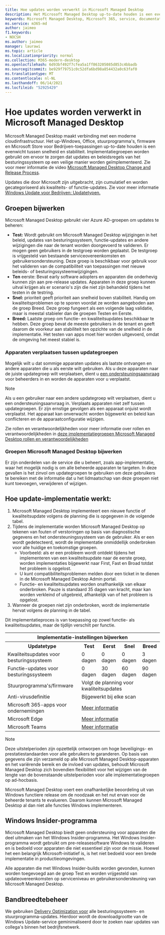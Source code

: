 ```yaml
---
title: Hoe updates worden verwerkt in Microsoft Managed Desktop
description: Het Microsoft Managed Desktop up-to-date houden is een evenwicht tussen snelheid en stabiliteit.
keywords: Microsoft Managed Desktop, Microsoft 365, service, documentatie
ms.service: m365-md
author: jaimeo
f1.keywords:
- NOCSH
ms.author: jaimeo
manager: laurawi
ms.topic: article
ms.localizationpriority: normal
ms.collection: M365-modern-desktop
ms.openlocfilehash: 6d93bf492f7cfea5a1ff863205085d853c4bbadb
ms.sourcegitcommit: be929f79751c0c52dfa6bd98a854432a0c63faf0
ms.translationtype: MT
ms.contentlocale: nl-NL
ms.lasthandoff: 06/14/2021
ms.locfileid: "52925429"
---
```

# <a name="how-updates-are-handled-in-microsoft-managed-desktop"></a>Hoe updates worden verwerkt in Microsoft Managed Desktop


<!--This topic is the target for a "Learn more" link in the Admin Portal (aka.ms/update-rings); do not delete.-->

<!--Update management -->

Microsoft Managed Desktop maakt verbinding met een moderne cloudinfrastructuur. Het up-Windows, Office, stuurprogramma's, firmware en Microsoft Store voor Bedrijven-toepassingen up-to-date houden is een evenwicht tussen snelheid en stabiliteit. Implementatiegroepen worden gebruikt om ervoor te zorgen dat updates en beleidsregels van het besturingssysteem op een veilige manier worden geïmplementeerd. Zie voor meer informatie de video [Microsoft Managed Desktop Change and Release Process](https://www.microsoft.com/videoplayer/embed/RE4mWqP).

Updates die door Microsoft zijn uitgebracht, zijn cumulatief en worden gecategoriseerd als kwaliteits- of functie-updates.
Zie voor meer informatie [Windows Update voor Bedrijven: Updatetypen.](/windows/deployment/update/waas-manage-updates-wufb#update-types) 

## <a name="update-groups"></a>Groepen bijwerken

Microsoft Managed Desktop gebruikt vier Azure AD-groepen om updates te beheren:

- **Test:** Wordt gebruikt om Microsoft Managed Desktop wijzigingen in het beleid, updates van besturingssysteem, functie-updates en andere wijzigingen die naar de tenant worden doorgevoerd te valideren. Er mogen geen gebruikers in de testgroep worden geplaatst. De testgroep is vrijgesteld van bestaande serviceovereenkomsten en gebruikersondersteuning. Deze groep is beschikbaar voor gebruik voor het valideren van de compatibiliteit van toepassingen met nieuwe beleids- of besturingssysteemwijzigingen.  
- **Ten** eerste: Bevat early software adopters en apparaten die onderhevig kunnen zijn aan pre-release updates. Apparaten in deze groep kunnen uitval krijgen als er scenario's zijn die niet zijn behandeld tijdens het testen in de testring.
- **Snel:** prioriteit geeft prioriteit aan snelheid boven stabiliteit. Handig om kwaliteitsproblemen op te sporen voordat ze worden aangeboden aan de groep Breed. Deze groep fungeert als een volgende laag validatie, maar is meestal stabieler dan de groepen Testen en Eerste. 
- **Breed:** Laatste groep om functie- en kwaliteitsupdates beschikbaar te hebben. Deze groep bevat de meeste gebruikers in de tenant en geeft daarom de voorkeur aan stabiliteit ten opzichte van de snelheid in de implementatie. Het testen van apps moet hier worden uitgevoerd, omdat de omgeving het meest stabiel is. 

### <a name="moving-devices-between-update-groups"></a>Apparaten verplaatsen tussen updategroepen
Mogelijk wilt u dat sommige apparaten updates als laatste ontvangen en andere apparaten die u als eerste wilt gebruiken. Als u deze apparaten naar de juiste updategroep wilt verplaatsen, dient u [een ondersteuningsaanvraag](../working-with-managed-desktop/admin-support.md) voor beheerders in en worden de apparaten voor u verplaatst. 

> [!NOTE]
> Als u een gebruiker naar een andere updategroep wilt verplaatsen, dient u een ondersteuningsaanvraag in. Verplaats apparaten niet zelf tussen updategroepen. Er zijn ernstige gevolgen als een apparaat onjuist wordt verplaatst. Het apparaat kan onverwacht worden bijgewerkt en beleid kan conflicteren en de apparaatconfiguratie wijzigen.

Zie rollen en verantwoordelijkheden voor meer informatie over rollen en verantwoordelijkheden in [deze implementatiegroepen Microsoft Managed Desktop rollen en verantwoordelijkheden](../intro/roles-and-responsibilities.md)

### <a name="using-microsoft-managed-desktop-update-groups"></a>Groepen Microsoft Managed Desktop bijwerken 
Er zijn onderdelen van de service die u beheert, zoals app-implementatie, waar het mogelijk nodig is om alle beheerde apparaten te targeten. In deze gevallen is het zinvol om updategroepen te gebruiken om deze gebruikers te bereiken met de informatie dat u het lidmaatschap van deze groepen niet kunt toevoegen, verwijderen of wijzigen. 

## <a name="how-update-deployment-works"></a>Hoe update-implementatie werkt:
1. Microsoft Managed Desktop implementeert een nieuwe functie of kwaliteitsupdate volgens de planning die is opgegeven in de volgende tabel.
2. Tijdens de implementatie worden Microsoft Managed Desktop op tekenen van fouten of verstoringen op basis van diagnostische gegevens en het ondersteuningssysteem van de gebruiker. Als er een wordt gedetecteerd, wordt de implementatie onmiddellijk onderbroken voor alle huidige en toekomstige groepen.
    - Voorbeeld: als er een probleem wordt ontdekt tijdens het implementeren van een kwaliteitsupdate naar de eerste groep, worden implementaties bijgewerkt naar First, Fast en Broad totdat het probleem is opgelost.
    - U kunt compatibiliteitsproblemen melden door een ticket in te dienen in de Microsoft Managed Desktop Admin portal.
    - Functie- en kwaliteitsupdates worden onafhankelijk van elkaar onderbroken. Pauze is standaard 35 dagen van kracht, maar kan worden verkleind of uitgebreid, afhankelijk van of het probleem is opgelost.
3. Wanneer de groepen niet zijn onderbroken, wordt de implementatie hervat volgens de planning in de tabel.

Dit implementatieproces is van toepassing op zowel functie- als kwaliteitsupdates, maar de tijdlijn verschilt per functie.




<table>
    <tr><th colspan="5">Implementatie-instellingen bijwerken</th></tr>
    <tr><th>Updatetype</th><th>Test</th><th>Eerst</th><th>Snel</th><th>Breed</th></tr>
    <tr><td>Kwaliteitsupdates voor besturingssysteem</td><td>0 dagen</td><td>0 dagen</td><td>0 dagen</td><td>3 dagen</td></tr>
    <tr><td>Functie-updates voor besturingssysteem</td><td>0 dagen</td><td>30 dagen</td><td>60 dagen</td><td>90 dagen</td></tr>
    <tr><td>Stuurprogramma's/firmware</td><td colspan="4">Volgt de planning voor kwaliteitsupdates</td></tr>
    <tr><td>Anti-virusdefinitie</td><td colspan="4">Bijgewerkt bij elke scan</td></tr>
    <tr><td>Microsoft 365-apps voor ondernemingen</td><td colspan="4"><a href="/microsoft-365/managed-desktop/get-started/m365-apps#updates-to-microsoft-365-apps">Meer informatie</a></td></tr>
    <tr><td>Microsoft Edge</td><td colspan="4"><a href="/microsoft-365/managed-desktop/get-started/edge-browser-app#updates-to-microsoft-edge">Meer informatie</a></td></tr>
    <tr><td>Microsoft Teams</td><td colspan="4"><a href="/microsoft-365/managed-desktop/get-started/teams#updates">Meer informatie</a></td></tr>
</table>

>[!NOTE]
>Deze uitstelperioden zijn opzettelijk ontworpen om hoge beveiligings- en prestatiestandaarden voor alle gebruikers te garanderen. Op basis van gegevens die zijn verzameld op alle Microsoft Managed Desktop-apparaten en het variërende bereik en de invloed van updates, behoudt Microsoft Managed Desktop zich bovendien flexibiliteit voor het wijzigen van de lengte van de bovenstaande uitstelperioden voor alle implementatiegroepen op ad-hocbasis.
>
>Microsoft Managed Desktop voert een onafhankelijke beoordeling uit van Windows functiere release om de noodzaak en het nut ervan voor de beheerde tenants te evalueren. Daarom kunnen Microsoft Managed Desktop al dan niet alle functies Windows implementeren. 

## <a name="windows-insider-program"></a>Windows Insider-programma

Microsoft Managed Desktop biedt geen ondersteuning voor apparaten die deel uitmaken van het Windows Insider-programma. Het Windows Insider-programma wordt gebruikt om pre-releasesoftware Windows te valideren en is bedoeld voor apparaten die niet essentieel zijn voor de missie. Hoewel het een belangrijk Microsoft-initiatief is, is het niet bedoeld voor een brede implementatie in productieomgevingen. 

Alle apparaten die met Windows Insider-builds worden gevonden, kunnen worden toegevoegd aan de groep Test en worden vrijgesteld van updateovereenkomsten op serviceniveau en gebruikersondersteuning van Microsoft Managed Desktop.

## <a name="bandwidth-management"></a>Bandbreedtebeheer

We gebruiken [Delivery Optimization voor](/windows/deployment/update/waas-delivery-optimization) alle besturingssysteem- en stuurprogramma-updates. Hierdoor wordt de downloadgrootte van de Windows Update-service geminimaliseerd door te zoeken naar updates van collega's binnen het bedrijfsnetwerk.